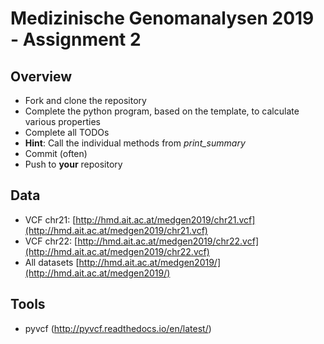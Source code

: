# Medizinische Genomanalysen 2019 - Assignment 2

## Overview
* Fork and clone the repository
* Complete the python program, based on the template, to calculate various properties
* Complete all TODOs
* **Hint**: Call the individual methods from *print_summary*
* Commit (often)
* Push to **your** repository

## Data
* VCF chr21: [http://hmd.ait.ac.at/medgen2019/chr21.vcf](http://hmd.ait.ac.at/medgen2019/chr21.vcf)
* VCF chr22: [http://hmd.ait.ac.at/medgen2019/chr22.vcf](http://hmd.ait.ac.at/medgen2019/chr22.vcf)
* All datasets [http://hmd.ait.ac.at/medgen2019/](http://hmd.ait.ac.at/medgen2019/)

## Tools
* pyvcf (http://pyvcf.readthedocs.io/en/latest/)




